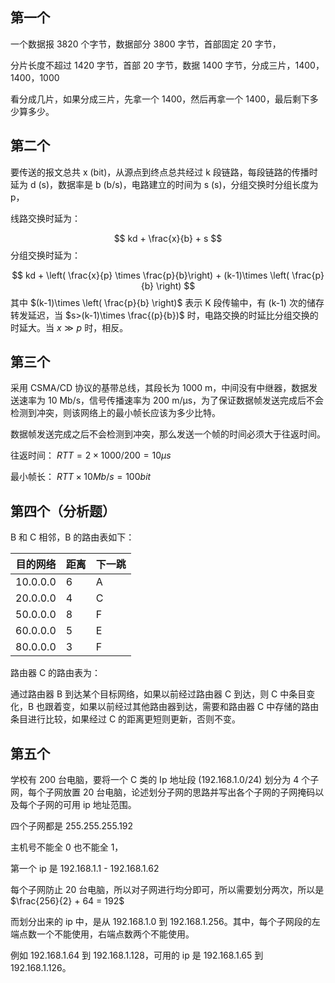 ## 第一个

一个数据报 3820 个字节，数据部分 3800 字节，首部固定 20 字节，

分片长度不超过 1420 字节，首部 20 字节，数据 1400 字节，分成三片，1400，1400，1000

看分成几片，如果分成三片，先拿一个 1400，然后再拿一个 1400，最后剩下多少算多少。

## 第二个

要传送的报文总共 x (bit)，从源点到终点总共经过 k 段链路，每段链路的传播时延为 d (s)，数据率是 b (b/s)，电路建立的时间为 s (s)，分组交换时分组长度为 p，

线路交换时延为：

$$
kd + \frac{x}{b} + s
$$
分组交换时延为：

$$
kd + \left( \frac{x}{p}  \times \frac{p}{b}\right) + (k-1)\times \left( \frac{p}{b} \right)
$$
其中 $(k-1)\times \left( \frac{p}{b} \right)$ 表示 K 段传输中，有 (k-1) 次的储存转发延迟，当 $s>(k-1)\times \frac{(p}{b})$ 时，电路交换的时延比分组交换的时延大。当 $x\gg p$ 时，相反。
## 第三个

采用 CSMA/CD 协议的基带总线，其段长为 1000 m，中间没有中继器，数据发送速率为 10 Mb/s，信号传播速率为 200 m/μs，为了保证数据帧发送完成后不会检测到冲突，则该网络上的最小帧长应该为多少比特。

数据帧发送完成之后不会检测到冲突，那么发送一个帧的时间必须大于往返时间。

往返时间： $RTT = 2 \times 1000 / 200 = 10\mu s$

最小帧长： $RTT  \times 10  Mb /s  = 100bit$

## 第四个（分析题）

B 和 C 相邻，B 的路由表如下：

| 目的网络     | 距离  | 下一跳 |
| -------- | --- | --- |
| 10.0.0.0 | 6   | A   |
| 20.0.0.0 | 4   | C   |
| 50.0.0.0 | 8   | F   |
| 60.0.0.0 | 5   | E   |
| 80.0.0.0 | 3   | F   |

路由器 C 的路由表为：

通过路由器 B 到达某个目标网络，如果以前经过路由器 C 到达，则 C 中条目变化，B 也跟着变，如果以前经过其他路由器到达，需要和路由器 C 中存储的路由条目进行比较，如果经过 C 的距离更短则更新，否则不变。

## 第五个

学校有 200 台电脑，要将一个 C 类的 Ip 地址段 (192.168.1.0/24) 划分为 4 个子网，每个子网放置 20 台电脑，论述划分子网的思路并写出各个子网的子网掩码以及每个子网的可用 ip 地址范围。

四个子网都是 255.255.255.192

主机号不能全 0 也不能全 1，

第一个 ip 是 192.168.1.1 - 192.168.1.62

每个子网防止 20 台电脑，所以对子网进行均分即可，所以需要划分两次，所以是 $\frac{256}{2} + 64 = 192$

而划分出来的 ip 中，是从 192.168.1.0 到 192.168.1.256。其中，每个子网段的左端点数一个不能使用，右端点数两个不能使用。

例如 192.168.1.64 到 192.168.1.128，可用的 ip 是 192.168.1.65 到 192.168.1.126。
